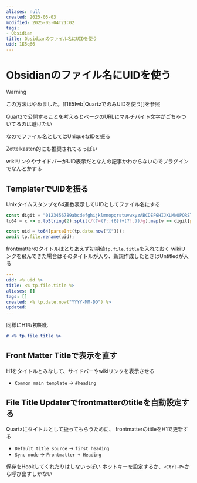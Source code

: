 ```yaml
---
aliases: null
created: 2025-05-03
modified: 2025-05-04T21:02
tags:
- Obsidian
title: Obsidianのファイル名にUIDを使う
uid: 1E5q66
---
```


# Obsidianのファイル名にUIDを使う

>[!Warning] 
>この方法はやめました。[[1E5Iwb|QuartzでのみUIDを使う]]を参照

Quartzで公開することを考えるとページのURLにマルチバイト文字がごちゃついてるのは避けたい

なのでファイル名としてはUniqueなIDを振る

Zettelkasten的にも推奨されてるっぽい

wikiリンクやサイドバーがUID表示だとなんの記事かわからないのでプラグインでなんとかする

## TemplaterでUIDを振る

Unixタイムスタンプを64進数表示してUIDとしてファイル名にする

```js
const digit = "0123456789abcdefghijklmnopqrstuvwxyzABCDEFGHIJKLMNOPQRSTUVWXYZ-_";
to64 = x => x.toString(2).split(/(?=(?:.{6})+(?!.))/g).map(v => digit[parseInt(v, 2)]).join("")

const uid = to64(parseInt(tp.date.now("X")));
await tp.file.rename(uid);
```

frontmatterのタイトルはとりあえず初期値`tp.file.title`を入れておく
wikiリンクを飛んできた場合はそのタイトルが入り、新規作成したときはUntitledが入る

```yaml
---
uid: <% uid %>
title: <% tp.file.title %>
aliases: []
tags: []
created: <% tp.date.now("YYYY-MM-DD") %>
updated: 
---
```

同様にH1も初期化

```md
# <% tp.file.title %>
```

## Front Matter Titleで表示を直す

H1をタイトルとみなして、サイドバーやwikiリンクを表示させる

- `Common main template` -> `#heading`

## File Title Updaterでfrontmatterのtitleを自動設定する

Quartzにタイトルとして扱ってもらうために、
frontmatterのtitleをH1で更新する

- `Default title source` -> `first_heading`
- `Sync mode` -> `Frontmatter + Heading`

保存をHookしてくれたりはしないっぽい
ホットキーを設定するか、`<Ctrl-P>`から呼び出すしかない